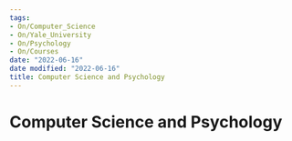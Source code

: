 ```yaml
---
tags:
- On/Computer_Science
- On/Yale_University
- On/Psychology
- On/Courses
date: "2022-06-16"
date modified: "2022-06-16"
title: Computer Science and Psychology
---
```


# Computer Science and Psychology
